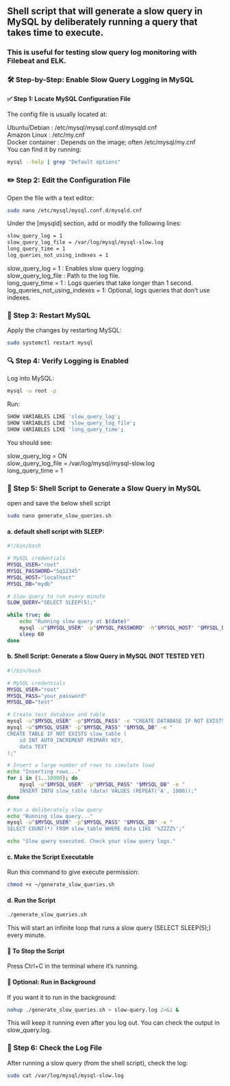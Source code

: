 ## Shell script that will generate a slow query in MySQL by deliberately running a query that takes time to execute.
### This is useful for testing slow query log monitoring with Filebeat and ELK.

### 🛠️ Step-by-Step: Enable Slow Query Logging in MySQL
#### ✅ Step 1: Locate MySQL Configuration File
The config file is usually located at:

Ubuntu/Debian    : /etc/mysql/mysql.conf.d/mysqld.cnf  
Amazon Linux     : /etc/my.cnf  
Docker container : Depends on the image; often /etc/mysql/my.cnf  
You can find it by running:
```sh
mysql --help | grep "Default options"
```

### ✏️ Step 2: Edit the Configuration File
Open the file with a text editor:
```sh
sudo nano /etc/mysql/mysql.conf.d/mysqld.cnf
```

Under the [mysqld] section, add or modify the following lines:
```sh
slow_query_log = 1
slow_query_log_file = /var/log/mysql/mysql-slow.log
long_query_time = 1
log_queries_not_using_indexes = 1
```

slow_query_log = 1     : Enables slow query logging.  
slow_query_log_file    : Path to the log file.  
long_query_time = 1    : Logs queries that take longer than 1 second.  
log_queries_not_using_indexes = 1: Optional, logs queries that don’t use indexes.

### 🔄 Step 3: Restart MySQL
Apply the changes by restarting MySQL:
```sh
sudo systemctl restart mysql
```

### 🔍 Step 4: Verify Logging is Enabled
Log into MySQL:
```sh
mysql -u root -p
```

Run:
```sh
SHOW VARIABLES LIKE 'slow_query_log';
SHOW VARIABLES LIKE 'slow_query_log_file';
SHOW VARIABLES LIKE 'long_query_time';
```

You should see:

slow_query_log = ON  
slow_query_log_file = /var/log/mysql/mysql-slow.log  
long_query_time = 1

### 🐚 Step 5:  Shell Script to Generate a Slow Query in MySQL
open and save the below shell script
```sh
sudo nano generate_slow_queries.sh
```
#### a. default shell script with SLEEP:
```sh
#!/bin/bash

# MySQL credentials
MYSQL_USER="root"
MYSQL_PASSWORD="Sq12345"
MYSQL_HOST="localhost"
MYSQL_DB="mydb"

# Slow query to run every minute
SLOW_QUERY="SELECT SLEEP(5);"

while true; do
    echo "Running slow query at $(date)"
    mysql -u"$MYSQL_USER" -p"$MYSQL_PASSWORD" -h"$MYSQL_HOST" "$MYSQL_DB" -e "$SLOW_QUERY"
    sleep 60
done
```
#### b. Shell Script: Generate a Slow Query in MySQL (NOT TESTED YET)
```sh
#!/bin/bash

# MySQL credentials
MYSQL_USER="root"
MYSQL_PASS="your_password"
MYSQL_DB="test"

# Create test database and table
mysql -u"$MYSQL_USER" -p"$MYSQL_PASS" -e "CREATE DATABASE IF NOT EXISTS $MYSQL_DB;"
mysql -u"$MYSQL_USER" -p"$MYSQL_PASS" "$MYSQL_DB" -e "
CREATE TABLE IF NOT EXISTS slow_table (
    id INT AUTO_INCREMENT PRIMARY KEY,
    data TEXT
);"

# Insert a large number of rows to simulate load
echo "Inserting rows..."
for i in {1..10000}; do
    mysql -u"$MYSQL_USER" -p"$MYSQL_PASS" "$MYSQL_DB" -e "
    INSERT INTO slow_table (data) VALUES (REPEAT('A', 1000));"
done

# Run a deliberately slow query
echo "Running slow query..."
mysql -u"$MYSQL_USER" -p"$MYSQL_PASS" "$MYSQL_DB" -e "
SELECT COUNT(*) FROM slow_table WHERE data LIKE '%ZZZZ%';"

echo "Slow query executed. Check your slow query logs."
```
#### c. Make the Script Executable
Run this command to give execute permission:
```sh
chmod +x ~/generate_slow_queries.sh
```

#### d. Run the Script
```sh
./generate_slow_queries.sh
```
This will start an infinite loop that runs a slow query (SELECT SLEEP(5);) every minute.
#### 🛑 To Stop the Script
Press Ctrl+C in the terminal where it’s running.

#### 🧪 Optional: Run in Background
If you want it to run in the background:
```sh
nohup ./generate_slow_queries.sh > slow-query.log 2>&1 &
```

This will keep it running even after you log out. You can check the output in slow_query.log.


### 📁 Step 6: Check the Log File
After running a slow query (from the shell script), check the log:
```sh
sudo cat /var/log/mysql/mysql-slow.log
```

